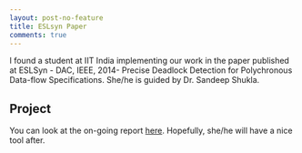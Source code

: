 ```yaml
---
layout: post-no-feature
title: ESLsyn Paper
comments: true
---
```


I found a student at IIT India implementing our work in the paper published at ESLSyn - DAC, IEEE, 2014- Precise Deadlock Detection for Polychronous Data-flow Specifications. She/he is guided by Dr. Sandeep Shukla.

## Project
You can look at the on-going report [here](http://home.iitk.ac.in/~rachitac/CS395a/report.pdf).
Hopefully, she/he will have a nice tool after.
